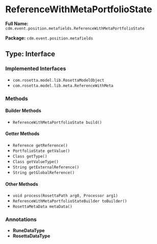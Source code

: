# ReferenceWithMetaPortfolioState

**Full Name:** `cdm.event.position.metafields.ReferenceWithMetaPortfolioState`

**Package:** `cdm.event.position.metafields`

## Type: Interface

### Implemented Interfaces

- `com.rosetta.model.lib.RosettaModelObject`
- `com.rosetta.model.lib.meta.ReferenceWithMeta`

### Methods

#### Builder Methods

- `ReferenceWithMetaPortfolioState build()`

#### Getter Methods

- `Reference getReference()`
- `PortfolioState getValue()`
- `Class getType()`
- `Class getValueType()`
- `String getExternalReference()`
- `String getGlobalReference()`

#### Other Methods

- `void process(RosettaPath arg0, Processor arg1)`
- `ReferenceWithMetaPortfolioStateBuilder toBuilder()`
- `RosettaMetaData metaData()`

### Annotations

- **RuneDataType**
- **RosettaDataType**

